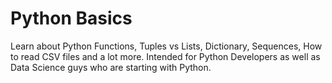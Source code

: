 # Python Basics
Learn about Python Functions, Tuples vs Lists, Dictionary, Sequences, How to read CSV files and a lot more.
Intended for Python Developers as well as Data Science guys who are starting with Python. 
